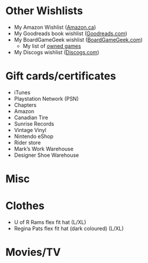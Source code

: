 # Other Wishlists
  * My Amazon Wishlist ([Amazon.ca](http://www.amazon.ca/wishlist/W64BSISARFAJ))
  * My Goodreads book wishlist ([Goodreads.com](https://www.goodreads.com/review/list/40009358-bob-maguire?shelf=wishlist))
  * My BoardGameGeek wishlist ([BoardGameGeek.com](https://boardgamegeek.com/collection/user/maguirer?sort=wishlist&sortdir=asc&rankobjecttype=subtype&rankobjectid=1&columns=title%7Cstatus%7Cversion%7Crating%7Cbggrating%7Cplays%7Ccomment%7Ccommands&geekranks=Board%20Game%20Rank&wishlist=1&objecttype=thing&ff=1&subtype=boardgame))
	  * My list of [owned games](https://boardgamegeek.com/collection/user/maguirer?own=1&subtype=boardgame&ff=1)
  * My Discogs wishlist ([Discogs.com](https://www.discogs.com/wantlist?user=wqoq2))

# Gift cards/certificates
 * iTunes
 * Playstation Network (PSN)
 * Chapters
 * Amazon 
 * Canadian Tire
 * Sunrise Records
 * Vintage Vinyl 
 * Nintendo eShop
 * Rider store
 * Mark’s Work Warehouse
 * Designer Shoe Warehouse
  
# Misc
  
# Clothes
  * U of R Rams flex fit hat (L/XL)
  * Regina Pats flex fit hat (dark coloured) (L/XL)

# Movies/TV
